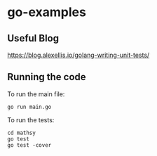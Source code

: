 # go-examples

## Useful Blog

https://blog.alexellis.io/golang-writing-unit-tests/

## Running the code

To run the main file:

```
go run main.go
```

To run the tests:

```
cd mathsy
go test
go test -cover
```
